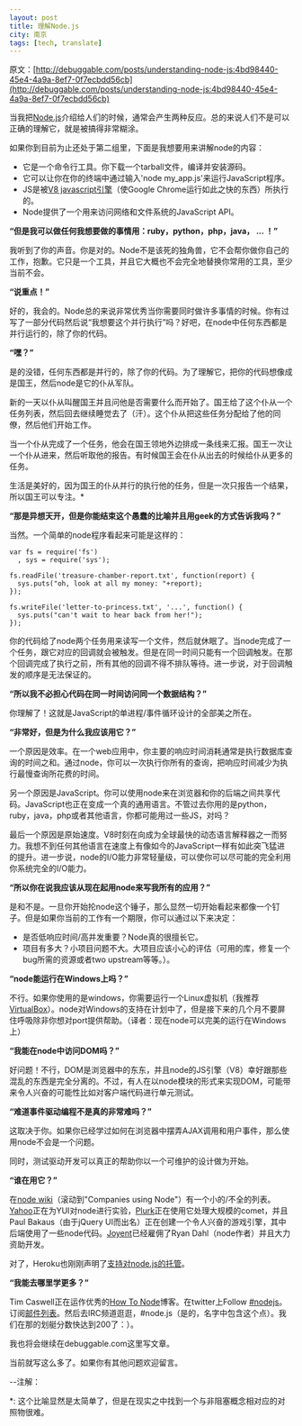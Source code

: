 ```yaml
---
layout: post
title: 理解Node.js
city: 南京
tags: [tech, translate]
---
```


原文：[http://debuggable.com/posts/understanding-node-js:4bd98440-45e4-4a9a-8ef7-0f7ecbdd56cb](http://debuggable.com/posts/understanding-node-js:4bd98440-45e4-4a9a-8ef7-0f7ecbdd56cb)

当我把[Node.js](http://nodejs.org/)介绍给人们的时候，通常会产生两种反应。总的来说人们不是可以正确的理解它，就是被搞得非常糊涂。

如果你到目前为止还处于第二组里，下面是我想要用来讲解node的内容：

* 它是一个命令行工具。你下载一个tarball文件，编译并安装源码。
* 它可以让你在你的终端中通过输入'node my_app.js'来运行JavaScript程序。
* JS是被[V8 javascript引擎](http://code.google.com/p/v8/)（使Google Chrome运行如此之快的东西）所执行的。
* Node提供了一个用来访问网络和文件系统的JavaScript API。

__“但是我可以做任何我想要做的事情用：ruby，python，php，java， ... ！”__

我听到了你的声音。你是对的。Node不是该死的独角兽，它不会帮你做你自己的工作，抱歉。它只是一个工具，并且它大概也不会完全地替换你常用的工具，至少当前不会。

__“说重点！”__

好的，我会的。Node总的来说非常优秀当你需要同时做许多事情的时候。你有过写了一部分代码然后说“我想要这个并行执行”吗？好吧，在node中任何东西都是并行运行的，除了你的代码。

__“嘿？”__

是的没错，任何东西都是并行的，除了你的代码。为了理解它，把你的代码想像成是国王，然后node是它的仆从军队。

新的一天以仆从叫醒国王并且问他是否需要什么而开始了。国王给了这个仆从一个任务列表，然后回去继续睡觉去了（汗）。这个仆从把这些任务分配给了他的同僚，然后他们开始工作。

当一个仆从完成了一个任务，他会在国王领地外边排成一条线来汇报。国王一次让一个仆从进来，然后听取他的报告。有时候国王会在仆从出去的时候给仆从更多的任务。

生活是美好的，因为国王的仆从并行的执行他的任务，但是一次只报告一个结果，所以国王可以专注。*

__“那是异想天开，但是你能结束这个愚蠢的比喻并且用geek的方式告诉我吗？”__

当然。一个简单的node程序看起来可能是这样的：

	var fs = require('fs')
	  , sys = require('sys');

	fs.readFile('treasure-chamber-report.txt', function(report) {
	  sys.puts("oh, look at all my money: "+report);
	});

	fs.writeFile('letter-to-princess.txt', '...', function() {
	  sys.puts("can't wait to hear back from her!");
	});

你的代码给了node两个任务用来读写一个文件，然后就休眠了。当node完成了一个任务，跟它对应的回调就会被触发。但是在同一时间只能有一个回调触发。在那个回调完成了执行之前，所有其他的回调不得不排队等待。进一步说，对于回调触发的顺序是无法保证的。

__“所以我不必担心代码在同一时间访问同一个数据结构？”__

你理解了！这就是JavaScript的单进程/事件循环设计的全部美之所在。

__“非常好，但是为什么我应该用它？”__

一个原因是效率。在一个web应用中，你主要的响应时间消耗通常是执行数据库查询的时间之和。通过node，你可以一次执行你所有的查询，把响应时间减少为执行最慢查询所花费的时间。

另一个原因是JavaScript。你可以使用node来在浏览器和你的后端之间共享代码。JavaScript也正在变成一个真的通用语言。不管过去你用的是python，ruby，java，php或者其他语言，你都可能用过一些JS，对吗？

最后一个原因是原始速度。V8时刻在向成为全球最快的动态语言解释器之一而努力。我想不到任何其他语言在速度上有像如今的JavaScript一样有如此突飞猛进的提升。进一步说，node的I/O能力非常轻量级，可以使你可以尽可能的完全利用你系统完全的I/O能力。

__“所以你在说我应该从现在起用node来写我所有的应用？”__

是和不是。一旦你开始抡node这个锤子，那么显然一切开始看起来都像一个钉子。但是如果你当前的工作有一个期限，你可以通过以下来决定：

* 是否低响应时间/高并发重要？Node真的很擅长它。
* 项目有多大？小项目问题不大。大项目应该小心的评估（可用的库，修复一个bug所需的资源或者two upstream等等。）。

__“node能运行在Windows上吗？”__

不行。如果你使用的是windows，你需要运行一个Linux虚拟机（我推荐[VirtualBox](http://www.virtualbox.org/)）。node对Windows的支持在计划中了，但是接下来的几个月不要屏住呼吸除非你想对port提供帮助。（译者：现在node可以完美的运行在Windows上）

__“我能在node中访问DOM吗？”__

好问题！不行，DOM是浏览器中的东东，并且node的JS引擎（V8）幸好跟那些混乱的东西是完全分离的。不过，有人在以node模块的形式来实现DOM，可能带来令人兴奋的可能性比如对客户端代码进行单元测试。

__“难道事件驱动编程不是真的非常难吗？”__

这取决于你。如果你已经学过如何在浏览器中摆弄AJAX调用和用户事件，那么使用node不会是一个问题。

同时，测试驱动开发可以真正的帮助你以一个可维护的设计做为开始。

__“谁在用它？”__

在[node wiki](http://wiki.github.com/ry/node)（滚动到"Companies using Node"）有一个小的/不全的列表。[Yahoo](http://www.yuiblog.com/blog/2010/04/09/node-js-yui-3-dom-manipulation-oh-my/)正在为YUI对node进行实验，[Plurk](http://www.plurk.com/)正在使用它处理大规模的comet，并且Paul Bakaus（由于jQuery UI而出名）正在创建一个令人兴奋的游戏引擎，其中后端使用了一些node代码。[Joyent](http://www.joyent.com/)已经雇佣了Ryan Dahl（node作者）并且大力资助开发。

对了，Heroku也刚刚声明了[支持对node.js的托管](http://blog.heroku.com/archives/2010/4/28/node_js_support_experimental/)。

__“我能去哪里学更多？”__

Tim Caswell正在运作优秀的[How To Node](http://howtonode.org/)博客。在twitter上Follow [#nodejs](http://search.twitter.com/search?q=%23nodejs)。订阅[邮件列表](http://groups.google.com/group/nodejs)。然后去IRC频道逛逛，#node.js（是的，名字中包含这个点）。我们在那的划艇分数快达到200了：）。

我也将会继续在debuggable.com这里写文章。

当前就写这么多了。如果你有其他问题欢迎留言。

--注解：

*: 这个比喻显然是太简单了，但是在现实之中找到一个与非阻塞概念相对应的对照物很难。




